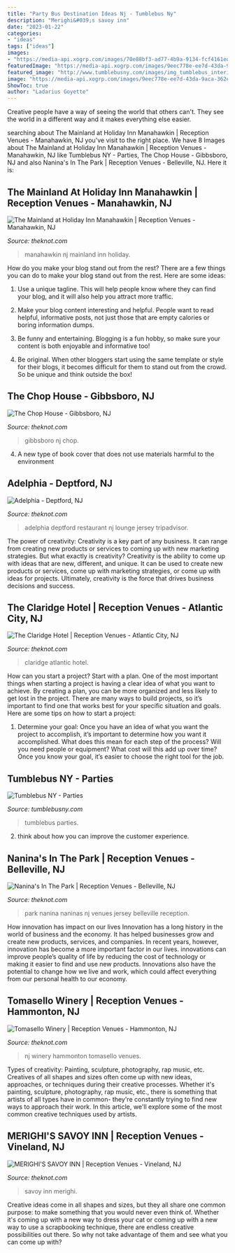 ```yaml
---
title: "Party Bus Destination Ideas Nj - Tumblebus Ny"
description: "Merighi&#039;s savoy inn"
date: "2023-01-22"
categories:
- "ideas"
tags: ["ideas"]
images:
- "https://media-api.xogrp.com/images/70e88bf3-ad77-4b9a-9134-fcf4161eda68"
featuredImage: "https://media-api.xogrp.com/images/9eec778e-ee7d-43da-9aca-362e7d302351~rs_2001.480.fit.jpg"
featured_image: "http://www.tumblebusny.com/images/img_tumblebus_interior.jpg"
image: "https://media-api.xogrp.com/images/9eec778e-ee7d-43da-9aca-362e7d302351~rs_2001.480.fit.jpg"
ShowToc: true
author: "Ladarius Goyette"
---
```



Creative people have a way of seeing the world that others can't. They see the world in a different way and it makes everything else easier.

	

		
searching about The Mainland at Holiday Inn Manahawkin | Reception Venues - Manahawkin, NJ you've visit to the right place. We have 8 Images about The Mainland at Holiday Inn Manahawkin | Reception Venues - Manahawkin, NJ like Tumblebus NY - Parties, The Chop House - Gibbsboro, NJ and also Nanina&#039;s In The Park | Reception Venues - Belleville, NJ. Here it is:
		
    
## The Mainland At Holiday Inn Manahawkin | Reception Venues - Manahawkin, NJ

<img loading=lazy src="https://media-api.xogrp.com/images/a13af74d-0dec-49e2-8a3f-e48c6ea5ce34~rs_720.480" onerror="this.onerror=null;this.src='https://tse3.mm.bing.net/th?id=OIP.r4BdgXUBIvLb4G920jbZOgHaE8&amp;pid=15.1';" alt="The Mainland at Holiday Inn Manahawkin | Reception Venues - Manahawkin, NJ">

_Source: theknot.com_

>manahawkin nj mainland inn holiday. 

	

How do you make your blog stand out from the rest?
There are a few things you can do to make your blog stand out from the rest. Here are some ideas: 
1. Use a unique tagline. This will help people know where they can find your blog, and it will also help you attract more traffic.

2. Make your blog content interesting and helpful. People want to read helpful, informative posts, not just those that are empty calories or boring information dumps.

3. Be funny and entertaining. Blogging is a fun hobby, so make sure your content is both enjoyable and informative too!

4. Be original. When other bloggers start using the same template or style for their blogs, it becomes difficult for them to stand out from the crowd. So be unique and think outside the box!


    
## The Chop House - Gibbsboro, NJ

<img loading=lazy src="https://media-api.xogrp.com/images/70e88bf3-ad77-4b9a-9134-fcf4161eda68" onerror="this.onerror=null;this.src='https://tse1.mm.bing.net/th?id=OIP.J7cjreC_zLGh-TzdEmSGFQHaHa&amp;pid=15.1';" alt="The Chop House - Gibbsboro, NJ">

_Source: theknot.com_

>gibbsboro nj chop. 

	

4. A new type of book cover that does not use materials harmful to the environment 

    
## Adelphia - Deptford, NJ

<img loading=lazy src="https://media-api.xogrp.com/images/9eec778e-ee7d-43da-9aca-362e7d302351~rs_2001.480.fit.jpg" onerror="this.onerror=null;this.src='https://tse2.mm.bing.net/th?id=OIP.NPucDiBdbKLnwIHmgJ0ubAHaFK&amp;pid=15.1';" alt="Adelphia - Deptford, NJ">

_Source: theknot.com_

>adelphia deptford restaurant nj lounge jersey tripadvisor. 

	

The power of creativity:
Creativity is a key part of any business. It can range from creating new products or services to coming up with new marketing strategies. But what exactly is creativity?
Creativity is the ability to come up with ideas that are new, different, and unique. It can be used to create new products or services, come up with marketing strategies, or come up with ideas for projects. Ultimately, creativity is the force that drives business decisions and success.

    
## The Claridge Hotel | Reception Venues - Atlantic City, NJ

<img loading=lazy src="https://media-api.xogrp.com/images/a755611d-0d4e-4a17-995e-d2ad37535a32~rs_720.480" onerror="this.onerror=null;this.src='https://tse4.mm.bing.net/th?id=OIP.O5Ufz_wAXzGA_zQuYBi6owHaE8&amp;pid=15.1';" alt="The Claridge Hotel | Reception Venues - Atlantic City, NJ">

_Source: theknot.com_

>claridge atlantic hotel. 

	

How can you start a project?
Start with a plan. One of the most important things when starting a project is having a clear idea of what you want to achieve. By creating a plan, you can be more organized and less likely to get lost in the project. There are many ways to build projects, so it’s important to find one that works best for your specific situation and goals. Here are some tips on how to start a project: 
1. Determine your goal: Once you have an idea of what you want the project to accomplish, it’s important to determine how you want it accomplished. What does this mean for each step of the process? Will you need people or equipment? What cost will this add up over time? Once you know your goal, it’s easier to choose the right tool for the job.


    
## Tumblebus NY - Parties

<img loading=lazy src="http://www.tumblebusny.com/images/img_tumblebus_interior.jpg" onerror="this.onerror=null;this.src='https://tse1.mm.bing.net/th?id=OIP.1ZeaEZ9UHIW_jSfhlokH0gHaE8&amp;pid=15.1';" alt="Tumblebus NY - Parties">

_Source: tumblebusny.com_

>tumblebus parties. 

	

2. think about how you can improve the customer experience.

    
## Nanina&#039;s In The Park | Reception Venues - Belleville, NJ

<img loading=lazy src="https://media-api.xogrp.com/images/9b103fa4-b3b1-429f-8e96-069605953e31" onerror="this.onerror=null;this.src='https://tse3.mm.bing.net/th?id=OIP.JY1SIbZ4ns7AFXbL1J0beAHaE8&amp;pid=15.1';" alt="Nanina&#039;s In The Park | Reception Venues - Belleville, NJ">

_Source: theknot.com_

>park nanina naninas nj venues jersey belleville reception. 

	

How innovation has impact on our lives
Innovation has a long history in the world of business and the economy. It has helped businesses grow and create new products, services, and companies. In recent years, however, innovation has become a more important factor in our lives. innovations can improve people’s quality of life by reducing the cost of technology or making it easier to find and use new products. Innovations also have the potential to change how we live and work, which could affect everything from our personal health to our economy.

    
## Tomasello Winery | Reception Venues - Hammonton, NJ

<img loading=lazy src="https://media-api.xogrp.com/images/49aa0b17-8603-41ce-851a-a58891cbfb7e~rs_720.480" onerror="this.onerror=null;this.src='https://tse1.mm.bing.net/th?id=OIP.m_WdFdQlQhaJwh7BBBVyggHaE8&amp;pid=15.1';" alt="Tomasello Winery | Reception Venues - Hammonton, NJ">

_Source: theknot.com_

>nj winery hammonton tomasello venues. 

	

Types of creativity: Painting, sculpture, photography, rap music, etc.
Creatives of all shapes and sizes often come up with new ideas, approaches, or techniques during their creative processes. Whether it's painting, sculpture, photography, rap music, etc., there is something that artists of all types have in common- they're constantly trying to find new ways to approach their work. In this article, we'll explore some of the most common creative techniques used by artists.

    
## MERIGHI&#039;S SAVOY INN | Reception Venues - Vineland, NJ

<img loading=lazy src="https://media-api.xogrp.com/images/de100e16-a966-40f7-b60f-9370cbfec091~rs_640.480" onerror="this.onerror=null;this.src='https://tse1.mm.bing.net/th?id=OIP.afZSv-Pg1ifnoLWJ4l_LxgHaFj&amp;pid=15.1';" alt="MERIGHI&#039;S SAVOY INN | Reception Venues - Vineland, NJ">

_Source: theknot.com_

>savoy inn merighi. 

	

Creative ideas come in all shapes and sizes, but they all share one common purpose: to make something that you would never even think of. Whether it's coming up with a new way to dress your cat or coming up with a new way to use a scrapbooking technique, there are endless creative possibilities out there. So why not take advantage of them and see what you can come up with?

